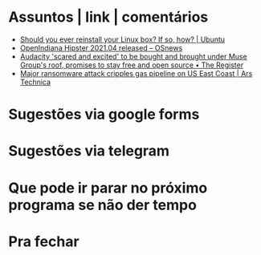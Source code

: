 Assuntos | link | comentários
=============================
* [Should you ever reinstall your Linux box? If so, how? | Ubuntu](https://ubuntu.com/blog/should-you-ever-reinstall-your-linux-box-if-so-how)
* [OpenIndiana Hipster 2021.04 released  –  OSnews](https://www.osnews.com/story/133369/openindiana-hipster-2021-04-released/)
* [Audacity 'scared and excited' to be bought and brought under Muse Group's roof, promises to stay free and open source • The Register](https://www.theregister.com/2021/05/04/audacity_muse_group/)
* [Major ransomware attack cripples gas pipeline on US East Coast | Ars Technica](https://arstechnica.com/information-technology/2021/05/major-ransomware-attack-cripples-gas-pipeline-on-us-east-coast/?utm_brand=arstechnica&utm_source=twitter&utm_social-type=owned&utm_medium=social)

Sugestões via google forms
==========================

Sugestões via telegram
======================

Que pode ir parar no próximo programa se não der tempo
=======================================================

Pra fechar
==========


